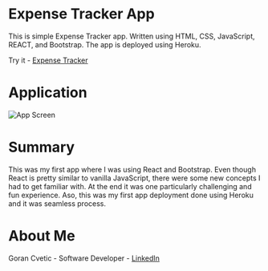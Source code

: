# Expense Tracker App
This is simple Expense Tracker app. Written using HTML, CSS, JavaScript, REACT, and Bootstrap. The app is deployed using Heroku.

Try it - [Expense Tracker](https://react-expense-tracker-app-21.herokuapp.com/)

# Application 
![App Screen](https://user-images.githubusercontent.com/80366503/120963688-e2033100-c716-11eb-8cb5-87b9f58d928f.PNG)

# Summary 
This was my first app where I was using React and Bootstrap. Even though React is pretty similar to vanilla JavaScript, there were some new concepts I had to get familiar with.  At the end it was one particularly challenging and fun experience. Aso, this was my first app deployment done using Heroku and it was seamless process. 

# About Me
Goran Cvetic - Software Developer - [LinkedIn](https://www.linkedin.com/in/goran-cvetic/) 
